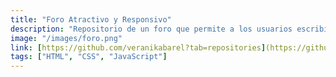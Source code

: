 ```yaml
---
title: "Foro Atractivo y Responsivo"
description: "Repositorio de un foro que permite a los usuarios escribir y presentar sus publicaciones de manera atractiva, utilizando tecnologías de programación web."
image: "/images/foro.png"
link: [https://github.com/veranikabarel?tab=repositories](https://github.com/roxrap/Programacion_Web)]
tags: ["HTML", "CSS", "JavaScript"]
---
```

